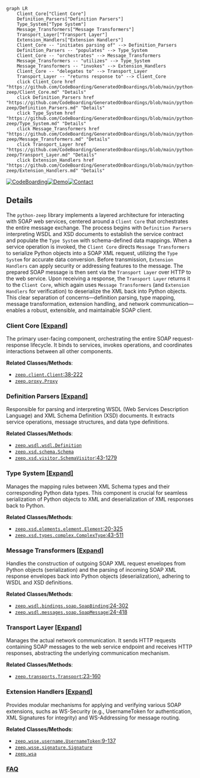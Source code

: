 ```mermaid
graph LR
    Client_Core["Client Core"]
    Definition_Parsers["Definition Parsers"]
    Type_System["Type System"]
    Message_Transformers["Message Transformers"]
    Transport_Layer["Transport Layer"]
    Extension_Handlers["Extension Handlers"]
    Client_Core -- "initiates parsing of" --> Definition_Parsers
    Definition_Parsers -- "populates" --> Type_System
    Client_Core -- "orchestrates" --> Message_Transformers
    Message_Transformers -- "utilizes" --> Type_System
    Message_Transformers -- "invokes" --> Extension_Handlers
    Client_Core -- "delegates to" --> Transport_Layer
    Transport_Layer -- "returns response to" --> Client_Core
    click Client_Core href "https://github.com/CodeBoarding/GeneratedOnBoardings/blob/main/python-zeep/Client_Core.md" "Details"
    click Definition_Parsers href "https://github.com/CodeBoarding/GeneratedOnBoardings/blob/main/python-zeep/Definition_Parsers.md" "Details"
    click Type_System href "https://github.com/CodeBoarding/GeneratedOnBoardings/blob/main/python-zeep/Type_System.md" "Details"
    click Message_Transformers href "https://github.com/CodeBoarding/GeneratedOnBoardings/blob/main/python-zeep/Message_Transformers.md" "Details"
    click Transport_Layer href "https://github.com/CodeBoarding/GeneratedOnBoardings/blob/main/python-zeep/Transport_Layer.md" "Details"
    click Extension_Handlers href "https://github.com/CodeBoarding/GeneratedOnBoardings/blob/main/python-zeep/Extension_Handlers.md" "Details"
```

[![CodeBoarding](https://img.shields.io/badge/Generated%20by-CodeBoarding-9cf?style=flat-square)](https://github.com/CodeBoarding/GeneratedOnBoardings)[![Demo](https://img.shields.io/badge/Try%20our-Demo-blue?style=flat-square)](https://www.codeboarding.org/demo)[![Contact](https://img.shields.io/badge/Contact%20us%20-%20contact@codeboarding.org-lightgrey?style=flat-square)](mailto:contact@codeboarding.org)

## Details

The `python-zeep` library implements a layered architecture for interacting with SOAP web services, centered around a `Client Core` that orchestrates the entire message exchange. The process begins with `Definition Parsers` interpreting WSDL and XSD documents to establish the service contract and populate the `Type System` with schema-defined data mappings. When a service operation is invoked, the `Client Core` directs `Message Transformers` to serialize Python objects into a SOAP XML request, utilizing the `Type System` for accurate data conversion. Before transmission, `Extension Handlers` can apply security or addressing features to the message. The prepared SOAP message is then sent via the `Transport Layer` over HTTP to the web service. Upon receiving a response, the `Transport Layer` returns it to the `Client Core`, which again uses `Message Transformers` (and `Extension Handlers` for verification) to deserialize the XML back into Python objects. This clear separation of concerns—definition parsing, type mapping, message transformation, extension handling, and network communication—enables a robust, extensible, and maintainable SOAP client.

### Client Core [[Expand]](./Client_Core.md)
The primary user-facing component, orchestrating the entire SOAP request-response lifecycle. It binds to services, invokes operations, and coordinates interactions between all other components.


**Related Classes/Methods**:

- <a href="https://github.com/mvantellingen/python-zeep/blob/main/src/zeep/client.py#L38-L222" target="_blank" rel="noopener noreferrer">`zeep.client.Client`:38-222</a>
- <a href="https://github.com/mvantellingen/python-zeep/blob/main/src/zeep/proxy.py" target="_blank" rel="noopener noreferrer">`zeep.proxy.Proxy`</a>


### Definition Parsers [[Expand]](./Definition_Parsers.md)
Responsible for parsing and interpreting WSDL (Web Services Description Language) and XML Schema Definition (XSD) documents. It extracts service operations, message structures, and data type definitions.


**Related Classes/Methods**:

- <a href="https://github.com/mvantellingen/python-zeep/blob/main/src/zeep/wsdl/wsdl.py" target="_blank" rel="noopener noreferrer">`zeep.wsdl.wsdl.Definition`</a>
- <a href="https://github.com/mvantellingen/python-zeep/blob/main/src/zeep/xsd/schema.py" target="_blank" rel="noopener noreferrer">`zeep.xsd.schema.Schema`</a>
- <a href="https://github.com/mvantellingen/python-zeep/blob/main/src/zeep/xsd/visitor.py#L43-L1279" target="_blank" rel="noopener noreferrer">`zeep.xsd.visitor.SchemaVisitor`:43-1279</a>


### Type System [[Expand]](./Type_System.md)
Manages the mapping rules between XML Schema types and their corresponding Python data types. This component is crucial for seamless serialization of Python objects to XML and deserialization of XML responses back to Python.


**Related Classes/Methods**:

- <a href="https://github.com/mvantellingen/python-zeep/blob/main/src/zeep/xsd/elements/element.py#L20-L325" target="_blank" rel="noopener noreferrer">`zeep.xsd.elements.element.Element`:20-325</a>
- <a href="https://github.com/mvantellingen/python-zeep/blob/main/src/zeep/xsd/types/complex.py#L43-L511" target="_blank" rel="noopener noreferrer">`zeep.xsd.types.complex.ComplexType`:43-511</a>


### Message Transformers [[Expand]](./Message_Transformers.md)
Handles the construction of outgoing SOAP XML request envelopes from Python objects (serialization) and the parsing of incoming SOAP XML response envelopes back into Python objects (deserialization), adhering to WSDL and XSD definitions.


**Related Classes/Methods**:

- <a href="https://github.com/mvantellingen/python-zeep/blob/main/src/zeep/wsdl/bindings/soap.py#L24-L302" target="_blank" rel="noopener noreferrer">`zeep.wsdl.bindings.soap.SoapBinding`:24-302</a>
- <a href="https://github.com/mvantellingen/python-zeep/blob/main/src/zeep/wsdl/messages/soap.py#L24-L418" target="_blank" rel="noopener noreferrer">`zeep.wsdl.messages.soap.SoapMessage`:24-418</a>


### Transport Layer [[Expand]](./Transport_Layer.md)
Manages the actual network communication. It sends HTTP requests containing SOAP messages to the web service endpoint and receives HTTP responses, abstracting the underlying communication mechanism.


**Related Classes/Methods**:

- <a href="https://github.com/mvantellingen/python-zeep/blob/main/src/zeep/transports.py#L23-L160" target="_blank" rel="noopener noreferrer">`zeep.transports.Transport`:23-160</a>


### Extension Handlers [[Expand]](./Extension_Handlers.md)
Provides modular mechanisms for applying and verifying various SOAP extensions, suchs as WS-Security (e.g., UsernameToken for authentication, XML Signatures for integrity) and WS-Addressing for message routing.


**Related Classes/Methods**:

- <a href="https://github.com/mvantellingen/python-zeep/blob/main/src/zeep/wsse/username.py#L9-L137" target="_blank" rel="noopener noreferrer">`zeep.wsse.username.UsernameToken`:9-137</a>
- <a href="https://github.com/mvantellingen/python-zeep/blob/main/src/zeep/wsse/signature.py" target="_blank" rel="noopener noreferrer">`zeep.wsse.signature.Signature`</a>
- <a href="https://github.com/mvantellingen/python-zeep/blob/main/src/zeep/wsa.py" target="_blank" rel="noopener noreferrer">`zeep.wsa`</a>




### [FAQ](https://github.com/CodeBoarding/GeneratedOnBoardings/tree/main?tab=readme-ov-file#faq)
